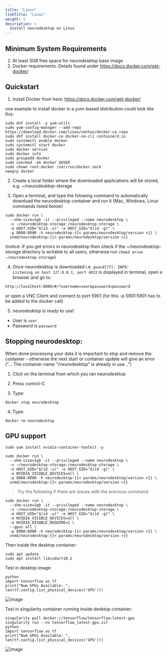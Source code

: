 ```yaml
---
title: "Linux"
linkTitle: "Linux"
weight: 1
description: >
  Install neurodesktop on Linux
---
```


## Minimum System Requirements
1. At least 3GB free space for neurodesktop base image
2. Docker requirements. Details found under https://docs.docker.com/get-docker/

## Quickstart
1. Install Docker from here: https://docs.docker.com/get-docker/ 

one example to install docker in a yum-based distribution could look like this:
<pre class="language-shell command-line" data-prompt="$">
<code>sudo dnf install -y yum-utils 
sudo yum-config-manager --add-repo https://download.docker.com/linux/centos/docker-ce.repo
sudo dnf install docker-ce docker-ce-cli containerd.io
sudo systemctl enable docker
sudo systemctl start docker
sudo docker version
sudo docker info
sudo groupadd docker
sudo usermod -aG docker $USER
sudo chown root:docker /var/run/docker.sock
newgrp docker</code>
</pre>

2. Create a local folder where the downloaded applications will be stored, e.g. ~/neurodesktop-storage

3. Open a terminal, and type the folowing command to automatically download the neurodesktop container and run it (Mac, Windows, Linux commands listed below) 

<pre class="language-shell command-line" data-prompt="$" data-output="2-6">
<code>sudo docker run \
  --shm-size=1gb -it --privileged --name neurodesktop \
  -v ~/neurodesktop-storage:/neurodesktop-storage \
  -e HOST_UID="$(id -u)" -e HOST_GID="$(id -g)" \
  -p 8080:8080 -h neurodesktop-{{< params/neurodesktop/version >}} \
  vnmd/neurodesktop:{{< params/neurodesktop/version >}}</code>
</pre>
<!-- neurodesktop version found in neurodesk.github.io/data/neurodesktop.toml -->

(notice: if you get errors in neurodesktop then check if the ~/neurodesktop-storage directory is writable to all users, otherwise run `chmod a+rwx ~/neurodesktop-storage`)

4. Once neurodesktop is downloaded i.e. `guacd[77]: INFO:        Listening on host 127.0.0.1, port 4822` is displayed in terminal, open a browser and go to:
```
http://localhost:8080/#/?username=user&password=password
```
or open a VNC Client and connect to port 5901 (for this -p 5901:5901 has to be added to the docker call)

5. neurodesktop is ready to use!
- User is `user`
- Password is `password`

## Stopping neurodesktop:
When done processing your data it is important to stop and remove the container - otherwise the next start or container update will give an error ("... The container name "/neurodesktop" is already in use...")
1. Click on the terminal from which you ran neurodesktop

2. Press control-C

3. Type:
<pre class="language-shell command-line" data-prompt="$">
<code>docker stop neurodesktop</code>
</pre>

4. Type:
<pre class="language-shell command-line" data-prompt="$">
<code>docker rm neurodesktop</code>
</pre>

## GPU support
<pre class="language-shell command-line" data-prompt="$" data-output="4-9">
<code>sudo yum install nvidia-container-toolkit -y</code>
</pre>

<pre class="language-shell command-line" data-prompt="$" data-output="2-9">
<code>sudo docker run \
  --shm-size=1gb -it --privileged --name neurodesktop \
  -v ~/neurodesktop-storage:/neurodesktop-storage \
  -e HOST_UID="$(id -u)" -e HOST_GID="$(id -g)" \
  -e NVIDIA_VISIBLE_DEVICES=all \
  -p 8080:8080 -h neurodesktop-{{< params/neurodesktop/version >}} \
  vnmd/neurodesktop:{{< params/neurodesktop/version >}}</code>
</pre>

> Try the following if there are issues with the previous command

<pre class="language-shell command-line" data-prompt="$" data-output="2-9">
<code>sudo docker run \
  --shm-size=1gb -it --privileged --name neurodesktop \
  -v ~/neurodesktop-storage:/neurodesktop-storage \
  -e HOST_UID="$(id -u)" -e HOST_GID="$(id -g)" \
  -e NVIDIA_VISIBLE_DEVICES=all \
  -e NVIDIA_DISABLE_REQUIRE=1 \
  --gpus all \
  -p 8080:8080 -h neurodesktop-{{< params/neurodesktop/version >}} \
  vnmd/neurodesktop:{{< params/neurodesktop/version >}}</code>
</pre>

<!-- neurodesktop version found in neurodesk.github.io/data/neurodesktop.toml -->

Then inside the desktop container:
<pre class="language-shell command-line" data-prompt="$">
<code>sudo apt update
sudo apt install libcudart10.1</code>
</pre>

Test in desktop image:
<pre class="language-shell command-line" data-prompt="$">
<code>python 
import tensorflow as tf
print("Num GPUs Available: ", len(tf.config.list_physical_devices('GPU')))</code>
</pre>

![image](https://user-images.githubusercontent.com/4021595/135446560-d135f6ce-b699-4e46-8534-b72b4d9f2d41.png)


Test in singularity container running inside desktop container:
<pre class="language-shell command-line" data-prompt="$">
<code>singularity pull docker://tensorflow/tensorflow:latest-gpu
singularity run --nv tensorflow_latest-gpu.sif
python 
import tensorflow as tf
print("Num GPUs Available: ", len(tf.config.list_physical_devices('GPU')))</code>
</pre>

![image](https://user-images.githubusercontent.com/4021595/135449288-6c3e9bbd-fe5f-4f43-aa4a-8a798ba629e6.png)
